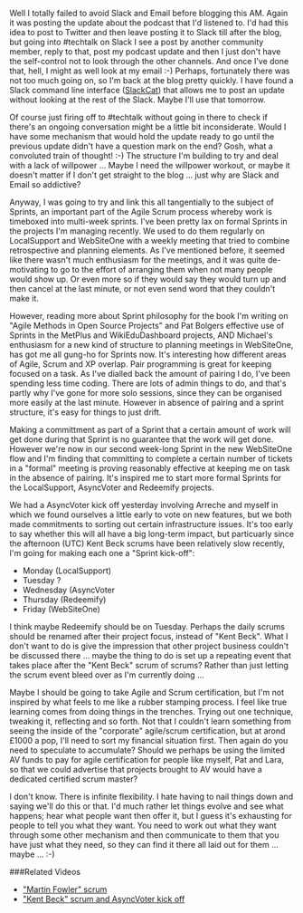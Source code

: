 Well I totally failed to avoid Slack and Email before blogging this AM.  Again it was posting the update about the podcast that I'd listened to.  I'd had this idea to post to Twitter and then leave posting it to Slack till after the blog, but going into #techtalk on Slack I see a post by another community member, reply to that, post my podcast update and then I just don't have the self-control not to look through the other channels.  And once I've done that, hell, I might as well look at my email :-) Perhaps, fortunately there was not too much going on, so I'm back at the blog pretty quickly.  I have found a Slack command line interface ([SlackCat](https://github.com/rlister/slackcat)) that allows me to post an update without looking at the rest of the Slack.  Maybe I'll use that tomorrow.

Of course just firing off to #techtalk without going in there to check if there's an ongoing conversation might be a little bit inconsiderate.  Would I have some mechanism that would hold the update ready to go until the previous update didn't have a question mark on the end?  Gosh, what a convoluted train of thought! :-) The structure I'm building to try and deal with a lack of willpower ... Maybe I need the willpower workout, or maybe it doesn't matter if I don't get straight to the blog ... just why are Slack and Email so addictive?

Anyway, I was going to try and link this all tangentially to the subject of Sprints, an important part of the Agile Scrum process whereby work is timeboxed into multi-week sprints.  I've been pretty lax on formal Sprints in the projects I'm managing recently.  We used to do them regularly on LocalSupport and WebSiteOne with a weekly meeting that tried to combine retrospective and planning elements.  As I've mentioned before, it seemed like there wasn't much enthusiasm for the meetings, and it was quite de-motivating to go to the effort of arranging them when not many people would show up.  Or even more so if they would say they would turn up and then cancel at the last minute, or not even send word that they couldn't make it.

However, reading more about Sprint philosophy for the book I'm writing on "Agile Methods in Open Source Projects" and Pat Bolgers effective use of Sprints in the MetPlus and WikiEduDashboard projects, AND Michael's enthusiasm for a new kind of structure to planning meetings in WebSiteOne, has got me all gung-ho for Sprints now.  It's interesting how different areas of Agile, Scrum and XP overlap.  Pair programming is great for keeping focused on a task.  As I've dialled back the amount of pairing I do, I've been spending less time coding.  There are lots of admin things to do, and that's partly why I've gone for more solo sessions, since they can be organised more easily at the last minute.  However in absence of pairing and a sprint structure, it's easy for things to just drift.

Making a committment as part of a Sprint that a certain amount of work will get done during that Sprint is no guarantee that the work will get done.  However we're now in our second week-long Sprint in the new WebSiteOne flow and I'm finding that committing to complete a certain number of tickets in a "formal" meeting is proving reasonably effective at keeping me on task in the absence of pairing.  It's inspired me to start more formal Sprints for the LocalSupport, AsyncVoter and Redeemify projects.

We had a AsyncVoter kick off yesterday involving Arreche and myself in which we found ourselves a little early to vote on new features, but we both made commitments to sorting out certain infrastructure issues.  It's too early to say whether this will all have a big long-term impact, but particuarly since the afternoon (UTC) Kent Beck scrums have been relatively slow recently, I'm going for making each one a "Sprint kick-off":

* Monday (LocalSupport)
* Tuesday ?
* Wednesday (AsyncVoter
* Thursday (Redeemify)
* Friday (WebSiteOne)

I think maybe Redeemify should be on Tuesday.  Perhaps the daily scrums should be renamed after their project focus, instead of "Kent Beck".  What I don't want to do is give the impression that other project business couldn't be discussed there ... maybe the thing to do is set up a repeating event that takes place after the "Kent Beck" scrum of scrums?  Rather than just letting the scrum event bleed over as I'm currently doing ...

Maybe I should be going to take Agile and Scrum certification, but I'm not inspired by what feels to me like a rubber stamping process.  I feel like true learning comes from doing things in the trenches.  Trying out one technique, tweaking it, reflecting and so forth.  Not that I couldn't learn something from seeing the inside of the "corporate" agile/scrum certification, but at arond £1000 a pop, I'll need to sort my financial situation first.  Then again do you need to speculate to accumulate?  Should we perhaps be using the limited AV funds to pay for agile certification for people like myself, Pat and Lara, so that we could advertise that projects brought to AV would have a dedicated certified scrum master?

I don't know.  There is infinite flexibility.  I hate having to nail things down and saying we'll do this or that.  I'd much rather let things evolve and see what happens; hear what people want then offer it, but I guess it's exhausting for people to tell you what they want.  You need to work out what they want through some other mechanism and then communicate to them that you have just what they need, so they can find it there all laid out for them ... maybe ... :-)

###Related Videos

* ["Martin Fowler" scrum](https://youtu.be/QP1S5Tp4-TA)
* ["Kent Beck" scrum and AsyncVoter kick off](https://www.youtube.com/watch?v=bI5sC-s1-Eo)
